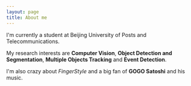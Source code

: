 ```yaml
---
layout: page
title: About me 
---
```


I'm currently a student at Beijing University of Posts and Telecommunications.

My research interests are **Computer Vision**, **Object Detection and Segmentation**, **Multiple Objects Tracking** and **Event Detection**.

I'm also crazy about *FingerStyle* and a big fan of **GOGO Satoshi** and his music.
